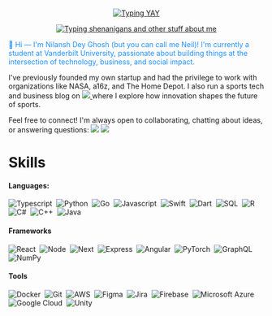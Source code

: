 <br>

<p align="center">
    <a href="https://github.com/ndg24"><img src="https://readme-typing-svg.demolab.com/?font=Fira+Code&pause=1000&color=1E90FF&center=true&size=50&vCenter=true&repeat=false&width=510&lines=Nilansh+Dey+Ghosh" alt="Typing YAY" /></a>
</p>
<p align="center">
    <a href="https://github.com/ndg24"><img src="https://readme-typing-svg.demolab.com?font=Fira+Code&pause=1000&color=1E90FF&center=true&vCenter=true&width=435&lines=neil;full-stack+developer;neil;entrepreneur;neil;civic-tech-advocate;neil;tech+whiz;neil;him" alt="Typing shenanigans and other stuff about me" /></a>
</p>

<p style="color: #1E90FF">
    👋 Hi — I'm Nilansh Dey Ghosh (but you can call me Neil)! I'm currently a student at Vanderbilt University, passionate about building things at the intersection of technology, business, and social impact.

I've previously founded my own startup and had the privilege to work with organizations like NASA, a16z, and The Home Depot. I also run a sports tech and business blog on <a href="https://medium.com/@Nilansh"><img src="https://img.shields.io/badge/Medium-12100E?logoColor=white&logoWidth=15"/> </a> where I explore how innovation shapes the future of sports.

Feel free to connect! I'm always open to collaborating, chatting about ideas, or answering questions:
    <a href="mailto:nilansh.d.ghosh@gmail.com"><img src="https://img.shields.io/badge/Gmail-D14836?logo=gmail&logoColor=white&logo=small" /></a>
    <a href="https://www.linkedin.com/in/nilansh-ghosh/"><img src="https://img.shields.io/badge/LinkedIn-0077B5?logo=linkedin&logoColor=white"/></a>
</p>

# Skills
#### Languages:

![Typescript](https://img.shields.io/badge/TypeScript-3178C6?style=for-the-badge&logo=typescript&logoColor=white)&nbsp;
![Python](https://img.shields.io/badge/Python-3776AB?style=for-the-badge&logo=python&logoColor=white)&nbsp;
![Go](https://img.shields.io/badge/Go-00ADD8?logo=Go&logoColor=white&style=for-the-badge)&nbsp;
![Javascript](https://img.shields.io/badge/JavaScript-F7DF1E?style=for-the-badge&logo=javascript&logoColor=black)&nbsp;
![Swift](https://img.shields.io/badge/Swift-F05138?style=for-the-badge&logo=swift&logoColor=white)&nbsp;
![Dart](https://img.shields.io/badge/Dart-0175C2?style=for-the-badge&logo=dart&logoColor=white)&nbsp;
![SQL](https://img.shields.io/badge/-SQL-000?&style=for-the-badge&logo=MySQL&logoColor=white)&nbsp;
![R](https://img.shields.io/badge/R-%23276DC3.svg?&style=for-the-badge&logo=r&logoColor=white)&nbsp;
![C#](https://img.shields.io/badge/C%23-239120?style=for-the-badge&logo=c-sharp&logoColor=white)&nbsp;
![C++](https://img.shields.io/badge/C%2B%2B-00599C?style=for-the-badge&logo=c%2B%2B&logoColor=white)&nbsp;
![Java](https://img.shields.io/badge/Java-ED8B00?style=for-the-badge&logo=openjdk&logoColor=white)&nbsp;


#### Frameworks


![React](https://img.shields.io/badge/React-20232A?style=for-the-badge&logo=react&logoColor=61DAFB)&nbsp;
![Node](https://img.shields.io/badge/Node.js-6DA55F?logo=node.js&logoColor=white&style=for-the-badge)&nbsp;
![Next](https://img.shields.io/badge/Next.js-black?logo=next.js&logoColor=white&style=for-the-badge)&nbsp;
![Express](https://img.shields.io/badge/Express.js-%23404d59.svg?logo=express&logoColor=%2361DAFB&style=for-the-badge)&nbsp;
![Angular](https://img.shields.io/badge/Angular-%23DD0031.svg?logo=angular&logoColor=white&style=for-the-badge)&nbsp;
![PyTorch](https://img.shields.io/badge/PyTorch-ee4c2c?logo=pytorch&logoColor=white&style=for-the-badge)&nbsp;
![GraphQL](https://img.shields.io/badge/GraphQl-E10098?style=for-the-badge&logo=graphql&logoColor=white)&nbsp;
![NumPy](https://img.shields.io/badge/NumPy-4DABCF?logo=numpy&logoColor=fff&style=for-the-badge)&nbsp;

#### Tools
![Docker](https://img.shields.io/badge/Docker-2496ED?logo=docker&logoColor=fff&style=for-the-badge)&nbsp;
![Git](https://img.shields.io/badge/Git-F05032?logo=git&logoColor=fff&style=for-the-badge)&nbsp;
![AWS](https://img.shields.io/badge/Amazon_AWS-232F3E?logo=amazon-aws&logoColor=white&style=for-the-badge)&nbsp;
![Figma](https://img.shields.io/badge/Figma-F24E1E?logo=figma&logoColor=white&style=for-the-badge)&nbsp;
![Jira](https://img.shields.io/badge/Jira-0052CC?logo=jira&logoColor=fff&style=for-the-badge)&nbsp;
![Firebase](https://img.shields.io/badge/Firebase-039BE5?logo=Firebase&logoColor=white&style=for-the-badge)&nbsp;
![Microsoft Azure](https://img.shields.io/badge/Microsoft_Azure-0089D6?style=for-the-badge&logo=microsoft-azure&logoColor=white)&nbsp;
![Google Cloud](https://img.shields.io/badge/Google_Cloud-4285F4?style=for-the-badge&logo=google-cloud&logoColor=white)&nbsp;
![Unity](https://img.shields.io/badge/Unity-100000?style=for-the-badge&logo=unity&logoColor=white)&nbsp;

<p style="color: #1E90FF;" align
